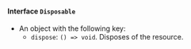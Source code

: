 #### Interface `Disposable`

* An object with the following key:
  * `dispose`: `() => void`. Disposes of the resource.
